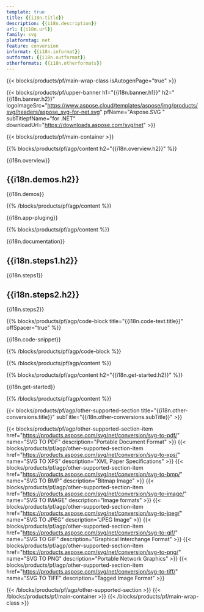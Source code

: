 ```yaml
---
template: true
title: {{i18n.title}}
description: {{i18n.description}}
url: {{i18n.url}}
family: svg
platformtag: net
feature: conversion
informat: {{i18n.informat}}
outformat: {{i18n.outformat}}
otherformats: {{i18n.otherformats}}
---
```

<!-- template1.md -->

{{< blocks/products/pf/main-wrap-class isAutogenPage="true" >}}

{{< blocks/products/pf/upper-banner h1="{{i18n.banner.h1}}" h2="{{i18n.banner.h2}}" logoImageSrc="https://www.aspose.cloud/templates/aspose/img/products/svg/headers/aspose_svg-for-net.svg" pfName="Aspose.SVG " subTitlepfName="for .NET" downloadUrl="https://downloads.aspose.com/svg/net" >}}

{{< blocks/products/pf/main-container >}}

{{% blocks/products/pf/agp/content h2="{{i18n.overview.h2}}" %}}

{{i18n.overview}}
<br>

<h2>{{i18n.demos.h2}}</h2>

{{i18n.demos}}

{{% /blocks/products/pf/agp/content %}}

{{i18n.app-pluging}} 

{{% blocks/products/pf/agp/content %}}

{{i18n.documentation}}
<br>

<h2>{{i18n.steps1.h2}}</h2>

{{i18n.steps1}}
<br>

<h2>{{i18n.steps2.h2}}</h2>

{{i18n.steps2}}

{{% blocks/products/pf/agp/code-block title="{{i18n.code-text.title}}" offSpacer="true" %}}

{{i18n.code-snippet}} 

{{% /blocks/products/pf/agp/code-block %}}

{{% /blocks/products/pf/agp/content %}}

{{% blocks/products/pf/agp/content h2="{{i18n.get-started.h2}}" %}}

{{i18n.get-started}}

{{% /blocks/products/pf/agp/content %}}

{{< blocks/products/pf/agp/other-supported-section title="{{i18n.other-conversions.title}}" subTitle="{{i18n.other-conversions.subTitle}}" >}}

{{< blocks/products/pf/agp/other-supported-section-item href="https://products.aspose.com/svg/net/conversion/svg-to-pdf/" name="SVG TO PDF" description="Portable Document Format" >}}
{{< blocks/products/pf/agp/other-supported-section-item href="https://products.aspose.com/svg/net/conversion/svg-to-xps/" name="SVG TO XPS" description="XML Paper Specifications" >}}
{{< blocks/products/pf/agp/other-supported-section-item href="https://products.aspose.com/svg/net/conversion/svg-to-bmp/" name="SVG TO BMP" description="Bitmap Image" >}}
{{< blocks/products/pf/agp/other-supported-section-item href="https://products.aspose.com/svg/net/conversion/svg-to-image/" name="SVG TO IMAGE" description="Image formats" >}}
{{< blocks/products/pf/agp/other-supported-section-item href="https://products.aspose.com/svg/net/conversion/svg-to-jpeg/" name="SVG TO JPEG" description="JPEG Image" >}}
{{< blocks/products/pf/agp/other-supported-section-item href="https://products.aspose.com/svg/net/conversion/svg-to-gif/" name="SVG TO GIF" description="Graphical Interchange Format" >}}
{{< blocks/products/pf/agp/other-supported-section-item href="https://products.aspose.com/svg/net/conversion/svg-to-png/" name="SVG TO PNG" description="Portable Network Graphics" >}}
{{< blocks/products/pf/agp/other-supported-section-item href="https://products.aspose.com/svg/net/conversion/svg-to-tiff/" name="SVG TO TIFF" description="Tagged Image Format" >}}

{{< /blocks/products/pf/agp/other-supported-section >}}
{{< /blocks/products/pf/main-container >}}
{{< /blocks/products/pf/main-wrap-class >}}